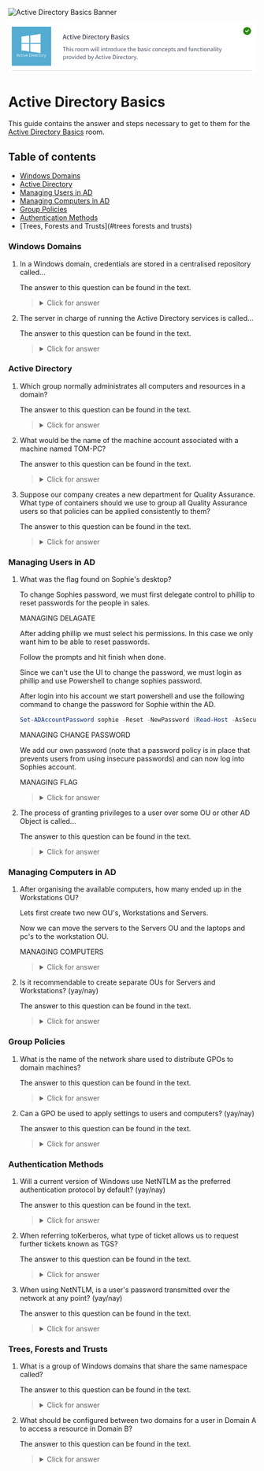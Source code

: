 ![Active Directory Basics Banner](https://i.imgur.com/bEG08k9.png)

<p align="center">
   <img src="https://github.com/Kevinovitz/TryHackMe_Writeups/blob/main/winadbasics/Active_Directory_Basics_Cover.png" alt="Active Directory Basics Logo">
</p>

# Active Directory Basics

This guide contains the answer and steps necessary to get to them for the [Active Directory Basics](https://tryhackme.com/room/winadbasics) room.

## Table of contents

- [Windows Domains](#windows-domains)
- [Active Directory](#active-directory)
- [Managing Users in AD](#managing-users-in-ad)
- [Managing Computers in AD](#managing-computers-in-ad)
- [Group Policies](#group-policies)
- [Authentication Methods](#authentication-methods)
- [Trees, Forests and Trusts](#trees forests and trusts)

### Windows Domains

1. In a Windows domain, credentials are stored in a centralised repository called...

   The answer to this question can be found in the text.

   ><details><summary>Click for answer</summary>Active Directory</details>

2. The server in charge of running the Active Directory services is called...

   The answer to this question can be found in the text.

   ><details><summary>Click for answer</summary>Domain Controller</details>

### Active Directory

1. Which group normally administrates all computers and resources in a domain?

   The answer to this question can be found in the text.

   ><details><summary>Click for answer</summary>Domain admins</details>

2. What would be the name of the machine account associated with a machine named TOM-PC?

   The answer to this question can be found in the text.

   ><details><summary>Click for answer</summary>TOM-PC$</details>

3. Suppose our company creates a new department for Quality Assurance. What type of containers should we use to group all Quality Assurance users so that policies can be applied consistently to them?

   The answer to this question can be found in the text.

   ><details><summary>Click for answer</summary>Organizational Unit</details>

### Managing Users in AD

1. What was the flag found on Sophie's desktop?

   To change Sophies password, we must first delegate control to phillip to reset passwords for the people in sales.

   MANAGING DELAGATE

   After adding phillip we must select his permissions. In this case we only want him to be able to reset passwords.

   Follow the prompts and hit finish when done.

   Since we can't use the UI to change the password, we must login as phillip and use Powershell to change sophies password.

   After login into his account we start powershell and use the following command to change the password for Sophie within the AD.

   ```powershell
   Set-ADAccountPassword sophie -Reset -NewPassword (Read-Host -AsSecureString -Prompt 'New Password') -Verbose
   ```

   MANAGING CHANGE PASSWORD

   We add our own password (note that a password policy is in place that prevents users from using insecure passwords) and can now log into Sophies account.

   MANAGING FLAG

   ><details><summary>Click for answer</summary>THM{thanks_for_contacting_support}</details>

2. The process of granting privileges to a user over some OU or other AD Object is called...

   The answer to this question can be found in the text.

   ><details><summary>Click for answer</summary>Delegation</details>

### Managing Computers in AD

1. After organising the available computers, how many ended up in the Workstations OU?

   Lets first create two new OU's, Workstations and Servers.

   Now we can move the servers to the Servers OU and the laptops and pc's to the workstation OU.

   MANAGING COMPUTERS

   ><details><summary>Click for answer</summary>7</details>

2. Is it recommendable to create separate OUs for Servers and Workstations? (yay/nay)

   The answer to this question can be found in the text.

   ><details><summary>Click for answer</summary>yay</details>

### Group Policies

1. What is the name of the network share used to distribute GPOs to domain machines?

   The answer to this question can be found in the text.

   ><details><summary>Click for answer</summary></details>

2. Can a GPO be used to apply settings to users and computers? (yay/nay)

   The answer to this question can be found in the text.

   ><details><summary>Click for answer</summary></details>

### Authentication Methods

1. Will a current version of Windows use NetNTLM as the preferred authentication protocol by default? (yay/nay)

   The answer to this question can be found in the text.

   ><details><summary>Click for answer</summary>nay</details>

2. When referring toKerberos, what type of ticket allows us to request further tickets known as TGS?

   The answer to this question can be found in the text.

   ><details><summary>Click for answer</summary>Ticket Granting Ticket</details>

3. When using NetNTLM, is a user's password transmitted over the network at any point? (yay/nay)

   The answer to this question can be found in the text.

   ><details><summary>Click for answer</summary>nay</details>

### Trees, Forests and Trusts

1. What is a group of Windows domains that share the same namespace called?

   The answer to this question can be found in the text.

   ><details><summary>Click for answer</summary>Tree</details>

2. What should be configured between two domains for a user in Domain A to access a resource in Domain B?

   The answer to this question can be found in the text.

   ><details><summary>Click for answer</summary>A trust relationship</details>

